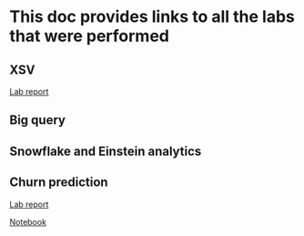 # This doc provides links to all the labs that were performed


## XSV
[Lab report](https://codelabs-preview.appspot.com/?file_id=1D7zRgqqZB5BXGjkHNgxODda5jcqdww-tFtlGznkM6zU#0)



## Big query





## Snowflake and Einstein analytics






## Churn prediction
[Lab report](https://codelabs-preview.appspot.com/?file_id=1QOTZjzZx4M1Qczn22PQdyQsw4UfdgYEM8OD6c83HoT0#0)

[Notebook](https://github.com/abhilash-j2/Team3_INFO7374_Spring2021/blob/main/Labs/Lab1/ChurnPrediction/Churn%20Prediction.ipynb)
